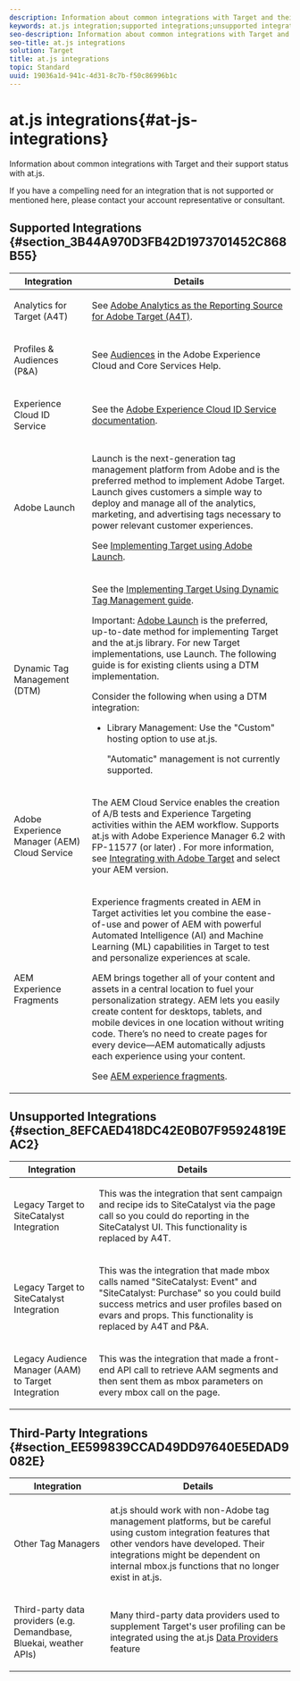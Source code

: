 ```yaml
---
description: Information about common integrations with Target and their support status with at.js.
keywords: at.js integration;supported integrations;unsupported integrations;third party integrations
seo-description: Information about common integrations with Target and their support status with at.js.
seo-title: at.js integrations
solution: Target
title: at.js integrations
topic: Standard
uuid: 19036a1d-941c-4d31-8c7b-f50c86996b1c
---
```


# at.js integrations{#at-js-integrations}

Information about common integrations with Target and their support status with at.js.

If you have a compelling need for an integration that is not supported or mentioned here, please contact your account representative or consultant.

## Supported Integrations {#section_3B44A970D3FB42D1973701452C868B55}

<table id="table_3C9C2D0A88004D5D9708347B85DE5A7E"> 
 <thead> 
  <tr> 
   <th colname="col1" class="entry"> Integration </th> 
   <th colname="col2" class="entry"> Details </th> 
  </tr>
 </thead>
 <tbody> 
  <tr> 
   <td colname="col1"> <p>Analytics for Target (A4T) </p> </td> 
   <td colname="col2"> <p>See <a href="../../../c-integrating-target-with-mac/a4t/a4t.md#concept_7540C8C04259434AB6EE33B09F47A1DE" format="dita" scope="local"> Adobe Analytics as the Reporting Source for Adobe Target (A4T)</a>. </p> </td> 
  </tr> 
  <tr> 
   <td colname="col1"> <p>Profiles &amp; Audiences (P&amp;A) </p> </td> 
   <td colname="col2"> <p>See <a href="https://marketing.adobe.com/resources/help/en_US/mcloud/audience_library.html" format="html" scope="external"> Audiences</a> in the Adobe Experience Cloud and Core Services Help. </p> </td> 
  </tr> 
  <tr> 
   <td colname="col1"> <p>Experience Cloud ID Service </p> </td> 
   <td colname="col2"> <p>See the <a href="https://marketing.adobe.com/resources/help/en_US/mcvid/" format="https" scope="external"> Adobe Experience Cloud ID Service documentation</a>. </p> </td> 
  </tr> 
  <tr> 
   <td colname="col1"> <p>Adobe Launch </p> </td> 
   <td colname="col2"> <p>Launch is the next-generation tag management platform from Adobe and is the preferred method to implement Adobe Target. Launch gives customers a simple way to deploy and manage all of the analytics, marketing, and advertising tags necessary to power relevant customer experiences. </p> <p>See <a href="../../../c-implementing-target/c-implementing-target-for-client-side-web/how-to-deployatjs/cmp-implementing-target-using-adobe-launch.md#topic_5234DDAEB0834333BD6BA1B05892FC25" format="dita" scope="local"> Implementing Target using Adobe Launch</a>. </p> </td> 
  </tr> 
  <tr> 
   <td colname="col1"> <p>Dynamic Tag Management (DTM) </p> </td> 
   <td colname="col2"> <p>See the <a href="https://marketing.adobe.com/resources/help/en_US/target/ov2/implementing-target-using-dynamic-tag-management.html" format="html" scope="external"> Implementing Target Using Dynamic Tag Management guide</a>. </p> <p> <p>Important: <a href="../../../c-implementing-target/c-implementing-target-for-client-side-web/how-to-deployatjs/cmp-implementing-target-using-adobe-launch.md#topic_5234DDAEB0834333BD6BA1B05892FC25" format="dita" scope="local"> Adobe Launch</a> is the preferred, up-to-date method for implementing Target and the at.js library. For new Target implementations, use Launch. The following guide is for existing clients using a DTM implementation. </p> </p> <p>Consider the following when using a DTM integration: </p> <p> 
     <ul id="ul_8B7BF60E14554C7B863E434180D409C7"> 
      <li id="li_EF8BC216C6A04FAA8E214ADC59CC7724">Library Management: Use the "Custom" hosting option to use at.js. <p>"Automatic" management is not currently supported. </p> </li> 
     </ul> </p> </td> 
  </tr> 
  <tr> 
   <td colname="col1"> <p>Adobe Experience Manager (AEM) Cloud Service </p> </td> 
   <td colname="col2"> <p>The AEM Cloud Service enables the creation of A/B tests and Experience Targeting activities within the AEM workflow. Supports at.js with Adobe Experience Manager 6.2 with FP-11577 (or later) . For more information, see <a href="https://helpx.adobe.com/experience-manager/6-2/sites/administering/using/target.html" format="html" scope="external"> Integrating with Adobe Target</a> and select your AEM version. </p> </td> 
  </tr> 
  <tr> 
   <td colname="col1"> <p>AEM Experience Fragments </p> </td> 
   <td colname="col2"> <p>Experience fragments created in AEM in Target activities let you combine the ease-of-use and power of AEM with powerful Automated Intelligence (AI) and Machine Learning (ML) capabilities in Target to test and personalize experiences at scale. </p> <p>AEM brings together all of your content and assets in a central location to fuel your personalization strategy. AEM lets you easily create content for desktops, tablets, and mobile devices in one location without writing code. There’s no need to create pages for every device—AEM automatically adjusts each experience using your content. </p> <p>See <a href="../../../c-experiences/c-manage-content/aem-experience-fragments.md#topic_1E1E4EA01F074349B2CF8785387B5FE8" format="dita" scope="local"> AEM experience fragments</a>. </p> </td> 
  </tr> 
 </tbody> 
</table>

## Unsupported Integrations {#section_8EFCAED418DC42E0B07F95924819EAC2}

<table id="table_4CF1738CF06B43A784EE783D3FAED3C8"> 
 <thead> 
  <tr> 
   <th colname="col1" class="entry"> Integration </th> 
   <th colname="col2" class="entry"> Details </th> 
  </tr>
 </thead>
 <tbody> 
  <tr> 
   <td colname="col1"> <p>Legacy Target to SiteCatalyst Integration </p> </td> 
   <td colname="col2"> <p>This was the integration that sent campaign and recipe ids to <span class="keyword"> SiteCatalyst</span> via the page call so you could do reporting in the <span class="keyword"> SiteCatalyst</span> UI. This functionality is replaced by A4T. </p> </td> 
  </tr> 
  <tr> 
   <td colname="col1"> <p>Legacy Target to SiteCatalyst Integration </p> </td> 
   <td colname="col2"> <p>This was the integration that made mbox calls named "SiteCatalyst: Event" and "SiteCatalyst: Purchase" so you could build success metrics and user profiles based on evars and props. This functionality is replaced by A4T and P&amp;A. </p> </td> 
  </tr> 
  <tr> 
   <td colname="col1"> <p>Legacy Audience Manager (AAM) to Target Integration </p> </td> 
   <td colname="col2"> <p>This was the integration that made a front-end API call to retrieve AAM segments and then sent them as mbox parameters on every mbox call on the page. </p> </td> 
  </tr> 
 </tbody> 
</table>

## Third-Party Integrations {#section_EE599839CCAD49DD97640E5EDAD9082E}

<table id="table_8139E0696BAD436588224AEC2AEE0852"> 
 <thead> 
  <tr> 
   <th colname="col1" class="entry"> Integration </th> 
   <th colname="col2" class="entry"> Details </th> 
  </tr>
 </thead>
 <tbody> 
  <tr> 
   <td colname="col1"> <p>Other Tag Managers </p> </td> 
   <td colname="col2"> <p><span class="filepath"> at.js</span> should work with non-Adobe tag management platforms, but be careful using custom integration features that other vendors have developed. Their integrations might be dependent on internal <span class="filepath"> mbox.js</span> functions that no longer exist in <span class="filepath"> at.js</span>. </p> </td> 
  </tr> 
  <tr> 
   <td colname="col1"> <p>Third-party data providers (e.g. Demandbase, Bluekai, weather APIs) </p> </td> 
   <td colname="col2"> <p>Many third-party data providers used to supplement Target's user profiling can be integrated using the at.js <a href="../../../c-implementing-target/c-implementing-target-for-client-side-web/cmp-at.js-functions.md#section_42725F3C837247D58AE1831EA330E44D" format="dita" scope="local"> Data Providers</a> feature </p> </td> 
  </tr> 
 </tbody> 
</table>

